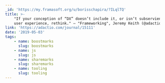 ```yaml
---
_id: 'https://my.framasoft.org/u/borisschapira/?ILqlTQ'
title: >-
    "If your conception of “DX” doesn’t include it, or isn’t subservient to the
    user experience, rethink." – "Frameworking", Jeremy Keith (@adactio)
link: 'https://adactio.com/journal/15111'
date: '2019-05-03'
tags:
    - name: boostmarks
      slug: boostmarks
    - name: js
      slug: js
    - name: sharemarks
      slug: sharemarks
    - name: tooling
      slug: tooling
---
```


<div class="markdown"><p></p></div>
